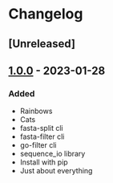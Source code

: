 # Changelog

## [Unreleased]

## [1.0.0](https://github.com/jtompkin/rnaseeker/releases/tag/v1.0.0) - 2023-01-28

### Added

- Rainbows
- Cats
- fasta-split cli
- fasta-filter cli
- go-filter cli
- sequence_io library
- Install with pip
- Just about everything
